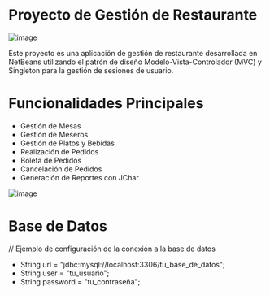 # Proyecto de Gestión de Restaurante

![image](https://github.com/Ccanochu/netbeans/assets/63028873/fc664393-820b-492f-9562-3940ac924925)

Este proyecto es una aplicación de gestión de restaurante desarrollada en NetBeans utilizando el patrón de diseño Modelo-Vista-Controlador (MVC) y Singleton para la gestión de sesiones de usuario.

# Funcionalidades Principales
* Gestión de Mesas
* Gestión de Meseros
* Gestión de Platos y Bebidas
* Realización de Pedidos
* Boleta de Pedidos
* Cancelación de Pedidos
* Generación de Reportes con JChar

![image](https://github.com/Ccanochu/netbeans/assets/63028873/0e95a455-d70b-42e5-868a-a2061a4d3c09)

# Base de Datos
// Ejemplo de configuración de la conexión a la base de datos
* String url = "jdbc:mysql://localhost:3306/tu_base_de_datos";
* String user = "tu_usuario";
* String password = "tu_contraseña";
